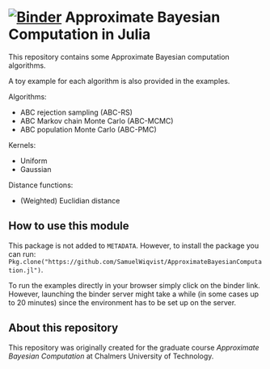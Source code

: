 # [![Binder](https://mybinder.org/badge.svg)](https://mybinder.org/v2/gh/SamuelWiqvist/abc/master) Approximate Bayesian Computation in Julia

This repository contains some Approximate Bayesian computation algorithms.

A toy example for each algorithm is also provided in the examples.

Algorithms:
* ABC rejection sampling (ABC-RS)
* ABC Markov chain Monte Carlo (ABC-MCMC)
* ABC population Monte Carlo (ABC-PMC)

Kernels:
* Uniform
* Gaussian

Distance functions:
* (Weighted) Euclidian distance

## How to use this module

This package is not added to `METADATA`. However, to install the package you can run: `Pkg.clone("https://github.com/SamuelWiqvist/ApproximateBayesianComputation.jl")`. 

To run the examples directly in your browser simply click on the binder link. However, launching the binder server might take a while (in some cases up to 20 minutes) since the environment has to be set up on the server.

## About this repository

This repository was originally created for the graduate course *Approximate Bayesian Computation* at Chalmers University of Technology.
